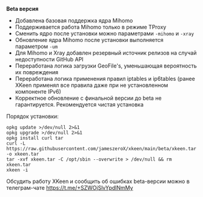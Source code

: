 **Beta версия**

- Добавлена базовая поддержка ядра Mihomo
- Поддерживается работа Mihomo только в режиме TProxy
- Сменить ядро после установки можно параметрами `-mihomo` и `-xray`
- Обновление ядра Mihomo после установки выполняется параметром `-um`
- Для Mihomo и Xray добавлен резервный источник релизов на случай недоступности GitHub API
- Переработана логика загрузки GeoFile's, уменьшающая вероятность их повреждения
- Переработана логика применения правил iptables и ip6tables (ранее XKeen применял все правила даже при не установленном компоненте IPv6)
- Корректное обновление с финальной версии до beta не гарантируется. Рекомендуется чистая установка

Порядок установки:
```
opkg update >/dev/null 2>&1
opkg upgrade >/dev/null 2>&1
opkg install curl tar
curl -L https://raw.githubusercontent.com/jameszeroX/xkeen/main/beta/xkeen.tar -o xkeen.tar
tar -xvf xkeen.tar -C /opt/sbin --overwrite > /dev/null && rm xkeen.tar
xkeen -i
```

Обсудить работу XKeen и сообщить об ошибках beta-версии можно в телеграм-чате https://t.me/+SZWOjSlvYpdlNmMy
